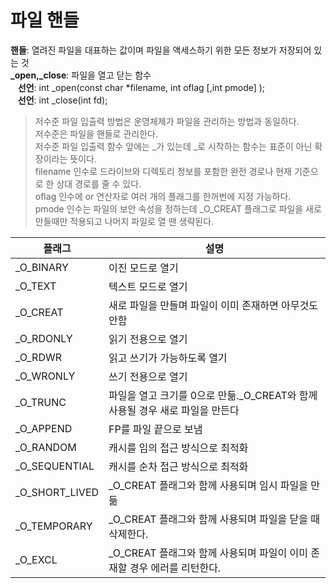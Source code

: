 # 파일 핸들
**핸들**: 열려진 파일을 대표하는 값이며 파일을 액세스하기 위한 모든 정보가 저장되어 있는 것  
**_open,_close**: 파일을 열고 닫는 함수  
&nbsp;&nbsp;&nbsp;**선언**: int _open(const char *filename, int oflag [,int pmode] );  
&nbsp;&nbsp;&nbsp;**선언**: int _close(int fd);  
> 저수준 파일 입출력 방법은 운영체제가 파일을 관리하는 방법과 동일하다.  
> 저수준은 파일을 핸들로 관리한다.  
> 저수준 파일 입출력 함수 앞에는 _가 있는데 _로 시작하는 함수는 표준이 아닌 확장이라는 뜻이다.  
> filename 인수로 드라이브와 디렉토리 정보를 포함한 완전 경로나 현재 기준으로 한 상대 경로를 줄 수 있다.    
> oflag 인수에 or 연산자로 여러 개의 플래그를 한꺼번에 지정 가능하다.  
> pmode 인수는 파일의 보안 속성을 정하는데 _O_CREAT 플래그로 파일을 새로 만들때만 적용되고 나머지 파일로 열 땐 생략된다.

|플래그|설명|
|----|----|
|_O_BINARY|이진 모드로 열기|
|_O_TEXT|텍스트 모드로 열기|
|_O_CREAT|새로 파일을 만들며 파일이 이미 존재하면 아무것도 안함|
|_O_RDONLY|읽기 전용으로 열기|
|_O_RDWR|읽고 쓰기가 가능하도록 열기|
|_O_WRONLY|쓰기 전용으로 열기|
|_O_TRUNC|파일을 열고 크기를 0으로 만듦._O_CREAT와 함께 사용될 경우 새로 파일을 만든다|
|_O_APPEND|FP를 파일 끝으로 보냄|
|_O_RANDOM|캐시를 임의 접근 방식으로 최적화|
|_O_SEQUENTIAL|캐시를 순차 접근 방식으로 최적화|
|_O_SHORT_LIVED|_O_CREAT 플래그와 함께 사용되며 임시 파일을 만듦|
|_O_TEMPORARY|_O_CREAT 플래그와 함께 사용되며 파일을 닫을 때 삭제한다.|
|_O_EXCL|_O_CREAT 플래그와 함께 사용되며 파일이 이미 존재할 경우 에러를 리턴한다.|

